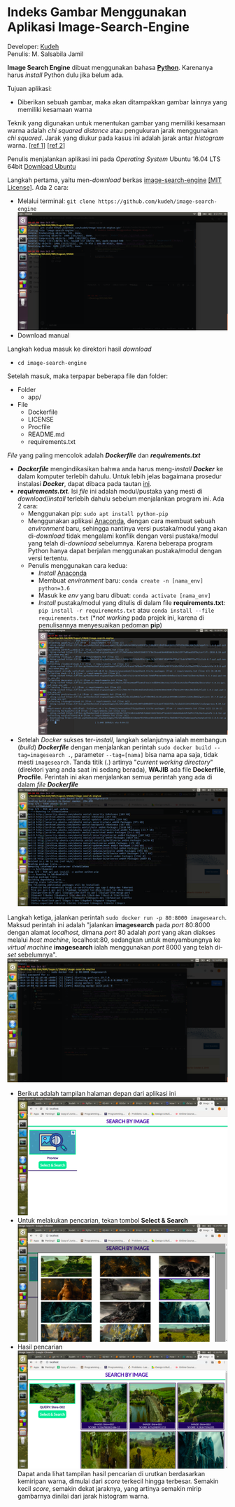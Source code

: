 # Indeks Gambar Menggunakan Aplikasi Image-Search-Engine

Developer: [Kudeh](https://github.com/kudeh)  
Penulis: M. Salsabila Jamil

**Image Search Engine** dibuat menggunakan bahasa **[Python](https://www.python.org/)**.
Karenanya harus _install_ Python dulu jika belum ada.

Tujuan aplikasi:
- Diberikan sebuah gambar, maka akan ditampakkan gambar lainnya yang memiliki kesamaan warna

Teknik yang digunakan untuk menentukan gambar yang memiliki kesamaan warna adalah _chi squared distance_ atau pengukuran jarak menggunakan _chi squared_. Jarak yang diukur pada kasus ini adalah jarak antar _histogram_ warna. [[ref 1](https://en.wikipedia.org/wiki/Content-based_image_retrieval)] [[ref 2](https://stats.stackexchange.com/questions/184101/comparing-two-histograms-using-chi-square-distance)]

Penulis menjalankan aplikasi ini pada _Operating System_ Ubuntu 16.04 LTS 64bit
[Download Ubuntu](https://ubuntu.com/download/desktop)

Langkah pertama, yaitu men-_download_ berkas [image-search-engine](https://github.com/kudeh/image-search-engine) [[MIT License]](https://github.com/kudeh/image-search-engine/blob/master/LICENSE). Ada 2 cara:
- Melalui terminal: ```git clone https://github.com/kudeh/image-search-engine```
![clone](images/langkah_1.png)
- Download manual

Langkah kedua masuk ke direktori hasil _download_
- ```cd image-search-engine```

Setelah masuk, maka terpapar beberapa file dan folder:
- Folder
    - app/
- File
    - Dockerfile
    - LICENSE
    - Procfile
    - README.md
    - requirements.txt

_File_ yang paling mencolok adalah ***Dockerfile*** dan ***requirements.txt***
- ***Dockerfile*** mengindikasikan bahwa anda harus meng-_install_ ***Docker*** ke dalam komputer terlebih dahulu. Untuk lebih jelas bagaimana prosedur instalasi ***Docker***, dapat dibaca pada tautan [ini](https://docs.docker.com/install/#supported-platforms).
- ***requirements.txt***. Isi _file_ ini adalah modul/pustaka yang mesti di _download_/_install_ terlebih dahulu sebelum menjalankan program ini. Ada 2 cara:
    - Menggunakan pip: ```sudo apt install python-pip```
    - Menggunakan aplikasi [Anaconda](https://www.anaconda.com/), dengan cara membuat sebuah _environment_ baru, sehingga nantinya versi pustaka/modul yang akan di-_download_ tidak mengalami konflik dengan versi pustaka/modul yang telah di-_download_ sebelumnya. Karena beberapa program Python hanya dapat berjalan menggunakan pustaka/modul dengan versi tertentu.
    - Penulis menggunakan cara kedua:
        - _Install_ [Anaconda](https://www.anaconda.com/distribution/)
        - Membuat _environment_ baru: ```conda create -n [nama_env] python=3.6```
        - Masuk ke _env_ yang baru dibuat: ```conda activate [nama_env]```
        - _Install_ pustaka/modul yang ditulis di dalam file **requirements.txt**: ```pip install -r requirements.txt``` atau
        ```conda install --file requirements.txt``` (*_not working_ pada projek ini, karena di penulisannya menyesuaikan pedoman **pip**)
        ![reqs](images/install_reqs.png)
- Setelah _Docker_ sukses ter-_install_, langkah selanjutnya ialah membangun (_build_) ***Dockerfile*** dengan menjalankan perintah ```sudo docker build --tag=imagesearch .```, parameter ```--tag=[nama]``` bisa nama apa saja, tidak mesti ```imagesearch```. Tanda titik (.) artinya "_current working directory_" (direktori yang anda saat ini sedang berada), **WAJIB** ada file **Dockerfile**, **Procfile**. Perintah ini akan menjalankan semua perintah yang ada di dalam _file_ ***Dockerfile***
![Build Dockerfile](images/langkah_2.png)

Langkah ketiga, jalankan perintah ```sudo docker run -p 80:8000 imagesearch```. Maksud perintah ini adalah "jalankan **imagesearch** pada _port_ 80:8000 dengan alamat _localhost_, dimana _port_ 80 adalah _port_ yang akan diakses melalui _host machine_, localhost:80, sedangkan untuk menyambungnya ke _virtual machine_ **imagesearch** ialah menggunakan _port_ 8000 yang telah di-_set_ sebelumnya".
![run](images/langkah_3.png)
- Berikut adalah tampilan halaman depan dari aplikasi ini
![index](images/langkah_4.png)
- Untuk melakukan pencarian, tekan tombol **Select & Search**
![search](images/langkah_5.png)
- Hasil pencarian
![hasil](images/langkah_6.png)
Dapat anda lihat tampilan hasil pencarian di urutkan berdasarkan kemiripan warna, dimulai dari _score_ terkecil hingga terbesar. Semakin kecil _score_, semakin dekat jaraknya, yang artinya semakin mirip gambarnya dinilai dari jarak histogram warna.
